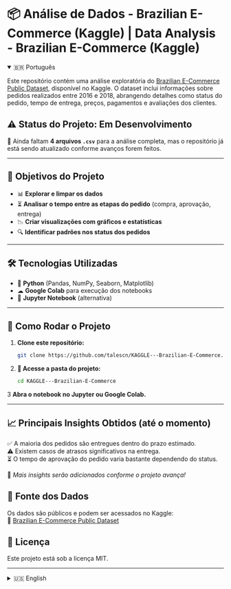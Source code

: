 # 📦 Análise de Dados - Brazilian E-Commerce (Kaggle) | Data Analysis - Brazilian E-Commerce (Kaggle)

<details open>
<summary>🇧🇷 Português</summary>

Este repositório contém uma análise exploratória do [Brazilian E-Commerce Public Dataset](https://www.kaggle.com/datasets/olistbr/brazilian-ecommerce), disponível no Kaggle. O dataset inclui informações sobre pedidos realizados entre 2016 e 2018, abrangendo detalhes como status do pedido, tempo de entrega, preços, pagamentos e avaliações dos clientes.

## ⚠️ Status do Projeto: Em Desenvolvimento  
🚧 Ainda faltam **4 arquivos `.csv`** para a análise completa, mas o repositório já está sendo atualizado conforme avanços forem feitos.

---

## 📌 Objetivos do Projeto
- 📊 **Explorar e limpar os dados**  
- ⏳ **Analisar o tempo entre as etapas do pedido** (compra, aprovação, entrega)  
- 📉 **Criar visualizações com gráficos e estatísticas**  
- 🔍 **Identificar padrões nos status dos pedidos**  

---

## 🛠 Tecnologias Utilizadas
- 🐍 **Python** (Pandas, NumPy, Seaborn, Matplotlib)  
- ☁ **Google Colab** para execução dos notebooks  
- 📓 **Jupyter Notebook** (alternativa)  

---

## 🚀 Como Rodar o Projeto

1. **Clone este repositório:**
   ```bash
   git clone https://github.com/talescn/KAGGLE---Brazilian-E-Commerce.git

2. **📂 Acesse a pasta do projeto:**
    ```bash
    cd KAGGLE---Brazilian-E-Commerce

3  **Abra o notebook no Jupyter ou Google Colab.**

---

## 📈 Principais Insights Obtidos (até o momento)
✅ A maioria dos pedidos são entregues dentro do prazo estimado.  
⚠️ Existem casos de atrasos significativos na entrega.  
⏳ O tempo de aprovação do pedido varia bastante dependendo do status.  

📌 *Mais insights serão adicionados conforme o projeto avança!*

## 📜 Fonte dos Dados
Os dados são públicos e podem ser acessados no Kaggle:  
🔗 [Brazilian E-Commerce Public Dataset](https://www.kaggle.com/datasets/olistbr/brazilian-ecommerce)

## 📝 Licença
Este projeto está sob a licença MIT.

</details>

---

<details>
<summary>🇺🇸 English</summary>

This repository contains an exploratory analysis of the [Brazilian E-Commerce Public Dataset](https://www.kaggle.com/datasets/olistbr/brazilian-ecommerce), available on Kaggle. The dataset includes information on orders placed between 2016 and 2018, covering details such as order status, delivery time, prices, payments, and customer reviews.

## ⚠️ Project Status: In Progress  
🚧 **4 `.csv` files** are still missing for the complete analysis, but the repository is being updated as progress is made.

---

## 📌 Project Goals
- 📊 **Explore and clean the data**  
- ⏳ **Analyze the time between order steps** (purchase, approval, delivery)  
- 📉 **Create visualizations with graphs and statistics**  
- 🔍 **Identify patterns in order statuses**  

---

## 🛠 Technologies Used
- 🐍 **Python** (Pandas, NumPy, Seaborn, Matplotlib)  
- ☁ **Google Colab** for running notebooks  
- 📓 **Jupyter Notebook** (alternative)  

---

## 🚀 How to Run the Project

1. **Clone this repository:**
   ```bash
   git clone https://github.com/talescn/KAGGLE---Brazilian-E-Commerce.git

2. **📂 Access the project folder:**
    ```bash
    cd KAGGLE---Brazilian-E-Commerce

3  **Open the notebook in Jupyter or Google Colab.**

---

## 📈 Key Insights Obtained (so far)
✅ Most orders are delivered within the estimated time.  
⚠️ There are significant delays in some deliveries.  
⏳ The order approval time varies greatly depending on the status.  

📌 *More insights will be added as the project progresses!*

## 📜 Data Source
The data is public and can be accessed on Kaggle:  
🔗 [Brazilian E-Commerce Public Dataset](https://www.kaggle.com/datasets/olistbr/brazilian-ecommerce)

## 📝 License
This project is under the MIT license.

</details>
